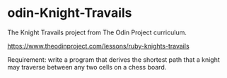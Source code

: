 # odin-Knight-Travails
The Knight Travails project from The Odin Project curriculum.

https://www.theodinproject.com/lessons/ruby-knights-travails

Requirement: write a program that derives the shortest path that a knight may
traverse between any two cells on a chess board.
